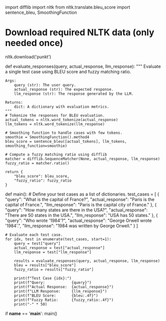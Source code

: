 import difflib
import nltk
from nltk.translate.bleu_score import sentence_bleu, SmoothingFunction

# Download required NLTK data (only needed once)
nltk.download('punkt')

def evaluate_responses(query, actual_response, llm_response):
    """
    Evaluate a single test case using BLEU score and fuzzy matching ratio.
    
    Args:
        query (str): The user query.
        actual_response (str): The expected response.
        llm_response (str): The response generated by the LLM.
        
    Returns:
        dict: A dictionary with evaluation metrics.
    """
    # Tokenize the responses for BLEU evaluation.
    actual_tokens = nltk.word_tokenize(actual_response)
    llm_tokens = nltk.word_tokenize(llm_response)
    
    # Smoothing function to handle cases with few tokens.
    smoothie = SmoothingFunction().method4
    bleu_score = sentence_bleu([actual_tokens], llm_tokens, smoothing_function=smoothie)
    
    # Compute a fuzzy matching ratio using difflib
    matcher = difflib.SequenceMatcher(None, actual_response, llm_response)
    fuzzy_ratio = matcher.ratio()
    
    return {
        "bleu_score": bleu_score,
        "fuzzy_ratio": fuzzy_ratio
    }

def main():
    # Define your test cases as a list of dictionaries.
    test_cases = [
        {
            "query": "What is the capital of France?",
            "actual_response": "Paris is the capital of France.",
            "llm_response": "Paris is the capital city of France."
        },
        {
            "query": "How many states are there in the USA?",
            "actual_response": "There are 50 states in the USA.",
            "llm_response": "USA has 50 states."
        },
        {
            "query": "Who wrote '1984'?",
            "actual_response": "George Orwell wrote '1984'.",
            "llm_response": "1984 was written by George Orwell."
        }
    ]
    
    # Evaluate each test case.
    for idx, test in enumerate(test_cases, start=1):
        query = test["query"]
        actual_response = test["actual_response"]
        llm_response = test["llm_response"]
        
        results = evaluate_responses(query, actual_response, llm_response)
        bleu = results["bleu_score"]
        fuzzy_ratio = results["fuzzy_ratio"]
        
        print(f"Test Case {idx}:")
        print(f"Query:            {query}")
        print(f"Actual Response:  {actual_response}")
        print(f"LLM Response:     {llm_response}")
        print(f"BLEU Score:       {bleu:.4f}")
        print(f"Fuzzy Ratio:      {fuzzy_ratio:.4f}")
        print("-" * 50)

if __name__ == '__main__':
    main()
